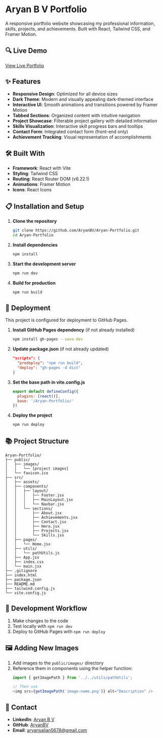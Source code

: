 # Aryan B V Portfolio

A responsive portfolio website showcasing my professional information, skills, projects, and achievements. Built with React, Tailwind CSS, and Framer Motion.

## 🔍 Live Demo

[View Live Portfolio](https://aryanbv.github.io/Aryan-Portfolio/)

## ✨ Features

- **Responsive Design**: Optimized for all device sizes
- **Dark Theme**: Modern and visually appealing dark-themed interface
- **Interactive UI**: Smooth animations and transitions powered by Framer Motion
- **Tabbed Sections**: Organized content with intuitive navigation
- **Project Showcase**: Filterable project gallery with detailed information
- **Skills Visualization**: Interactive skill progress bars and tooltips
- **Contact Form**: Integrated contact form (front-end only)
- **Achievement Tracking**: Visual representation of accomplishments

## 🛠️ Built With

- **Framework**: React with Vite
- **Styling**: Tailwind CSS
- **Routing**: React Router DOM (v6.22.1)
- **Animations**: Framer Motion
- **Icons**: React Icons

## 📋 Installation and Setup

1. **Clone the repository**
   ```bash
   git clone https://github.com/AryanBV/Aryan-Portfolio.git
   cd Aryan-Portfolio
   ```

2. **Install dependencies**
   ```bash
   npm install
   ```

3. **Start the development server**
   ```bash
   npm run dev
   ```

4. **Build for production**
   ```bash
   npm run build
   ```

## 🚀 Deployment

This project is configured for deployment to GitHub Pages.

1. **Install GitHub Pages dependency** (if not already installed)
   ```bash
   npm install gh-pages --save-dev
   ```

2. **Update package.json** (if not already updated)
   ```json
   "scripts": {
     "predeploy": "npm run build",
     "deploy": "gh-pages -d dist"
   }
   ```

3. **Set the base path in vite.config.js**
   ```javascript
   export default defineConfig({
     plugins: [react()],
     base: '/Aryan-Portfolio/'
   })
   ```

4. **Deploy the project**
   ```bash
   npm run deploy
   ```

## 📚 Project Structure

```
Aryan-Portfolio/
├── public/
│   ├── images/
│   │   └── [project images]
│   └── favicon.ico
├── src/
│   ├── assets/
│   ├── components/
│   │   ├── layout/
│   │   │   ├── Footer.jsx
│   │   │   ├── MainLayout.jsx
│   │   │   └── Navbar.jsx
│   │   └── sections/
│   │       ├── About.jsx
│   │       ├── Achievements.jsx
│   │       ├── Contact.jsx
│   │       ├── Hero.jsx
│   │       ├── Projects.jsx
│   │       └── Skills.jsx
│   ├── pages/
│   │   └── Home.jsx
│   ├── utils/
│   │   └── pathUtils.js
│   ├── App.jsx
│   ├── index.css
│   └── main.jsx
├── .gitignore
├── index.html
├── package.json
├── README.md
├── tailwind.config.js
└── vite.config.js
```

## 🔄 Development Workflow

1. Make changes to the code
2. Test locally with `npm run dev`
3. Deploy to GitHub Pages with `npm run deploy`

## 🖼️ Adding New Images

1. Add images to the `public/images/` directory
2. Reference them in components using the helper function:
   ```javascript
   import { getImagePath } from '../../utils/pathUtils';
   
   // Then use
   <img src={getImagePath('image-name.png')} alt="Description" />
   ```

## 📧 Contact

- **LinkedIn**: [Aryan B V](https://www.linkedin.com/in/aryan-b-v-78aa63246/)
- **GitHub**: [AryanBV](https://github.com/AryanBV)
- **Email**: aryansalian5678@gmail.com

